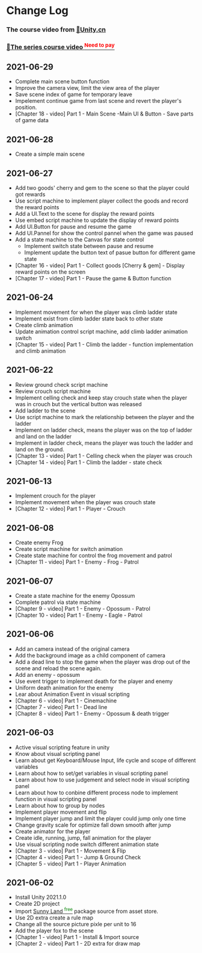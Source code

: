 # Change Log

### The course video from [🔗Unity.cn](https://learn.u3d.cn/)

### [🔗The series course video <sup style="color:red">Need to pay</sup>](https://learn.u3d.cn/tutorial/Visual-Scripting)

## 2021-06-29
- Complete main scene button function
- Improve the camera view, limit the view area of the player
- Save scene index of game for temporary leave
- Impelement continue game from last scene and revert the player's position.
- [Chapter 18 - video] Part 1 - Main Scene -Main UI & Button - Save parts of game data


## 2021-06-28
- Create a simple main scene



## 2021-06-27
- Add two goods' cherry and gem to the scene so that the player could got rewards
- Use script machine to implement player collect the goods and record the reward points
- Add a UI.Text to the scene for display the reward points
- Use embed script machine to update the display of reward points
- Add UI.Button for pause and resume the game
- Add UI.Pannel for show the control pannel when the game was paused
- Add a state machine to the Canvas for state control
  + Implement switch state between pause and resume
  + Implement update the button text of pasue button for different game state
- [Chapter 16 - video] Part 1 - Collect goods [Cherry & gem] - Display reward points on the screen
- [Chapter 17 - video] Part 1 - Pause the game & Button function


## 2021-06-24
- Implement movement for when the player was climb ladder state
- Implement exist from climb ladder state back to other state
- Create climb animation
- Update animation control script machine, add climb ladder animation switch
- [Chapter 15 - video] Part 1 - Climb the ladder - function implementation and climb animation


## 2021-06-22
- Review ground check script machine
- Review crouch script machine
- Implement celling check and keep stay crouch state when the player was in crouch but the vertical button was released
- Add ladder to the scene
- Use script machine to mark the relationship between the player and the ladder
- Implement on ladder check, means the player was on the top of ladder and land on the ladder
- Implement in ladder check, means the player was touch the ladder and land on the ground.
- [Chapter 13 - video] Part 1 - Celling check when the player was crouch
- [Chapter 14 - video] Part 1 - Climb the ladder - state check


## 2021-06-13
- Implement crouch for the player
- Implement movement when the player was crouch state
- [Chapter 12 - video] Part 1 - Player - Crouch


## 2021-06-08
- Create enemy Frog
- Create script machine for switch animation
- Create state machine for control the frog movement and patrol
- [Chapter 11 - video] Part 1 - Enemy - Frog - Patrol


## 2021-06-07
- Create a state machine for the enemy Opossum
- Complete patrol via state machine
- [Chapter 9 - video] Part 1 - Enemy - Opossum - Patrol
- [Chapter 10 - video] Part 1 - Enemy - Eagle - Patrol


## 2021-06-06
- Add an camera instead of the original camera
- Add the background image as a child component of camera
- Add a dead line to stop the game when the player was drop out of the scene and reload the scene again.
- Add an enemy - opossum
- Use event trigger to implement death for the player and enemy
- Uniform death animation for the enemy
- Lear about Animation Event in visual scripting
- [Chapter 6 - video] Part 1 - Cinemachine
- [Chapter 7 - video] Part 1 - Dead line
- [Chapter 8 - video] Part 1 - Enemy - Opossum & death trigger


## 2021-06-03
- Active visual scripting feature in unity
- Know about visual scripting panel
- Learn about get Keyboard/Mouse Input, life cycle and scope of different variables
- Learn about how to set/get variables in visual scripting panel
- Learn about how to use judgement and select node in visual scripting panel
- Learn about how to conbine different process node to implement function in visual scripting panel
- Learn about how to group by nodes
- Implement player movement and flip
- Implement player jump and limit the player could jump only one time
- Change gravity scale for optimize fall down smooth after jump
- Create animator for the player
- Create idle, running, jump, fall animation for the player 
- Use visual scripting node switch different animation state
- [Chapter 3 - video] Part 1 - Movement & Flip
- [Chapter 4 - video] Part 1 - Jump & Ground Check
- [Chapter 5 - video] Part 1 - Player Animation


## 2021-06-02
- Install Unity 2021.1.0
- Create 2D project
- Import [Sunny Land <sup style="color:green">free</sup>](https://assetstore.unity.com/packages/2d/characters/sunny-land-103349) package source from asset store.
- Use 2D extra create a rule map
- Change all the source picture pixle per unit to 16
- Add the player fox to the scene
- [Chapter 1 - video] Part 1 - Install & Import source
- [Chapter 2 - video] Part 1 - 2D extra for draw map
